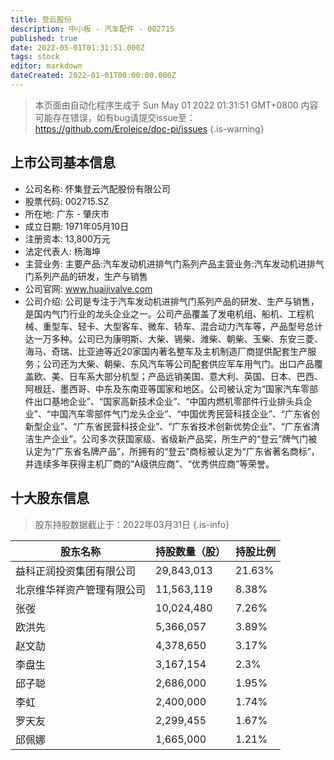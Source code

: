 ```yaml
---
title: 登云股份
description: 中小板 - 汽车配件 - 002715
published: true
date: 2022-05-01T01:31:51.000Z
tags: stock
editor: markdown
dateCreated: 2022-01-01T00:00:00.000Z
---
```


> 本页面由自动化程序生成于 Sun May 01 2022 01:31:51 GMT+0800
> 内容可能存在错误，如有bug请提交issue至：https://github.com/Eroleice/doc-pi/issues
{.is-warning}

## 上市公司基本信息
- 公司名称: 怀集登云汽配股份有限公司
- 股票代码: 002715.SZ
- 所在地: 广东 - 肇庆市
- 成立日期: 1971年05月10日
- 注册资本: 13,800万元
- 法定代表人: 杨海坤
- 主营业务: 主要产品:汽车发动机进排气门系列产品主营业务:汽车发动机进排气门系列产品的研发，生产与销售
- 公司官网: www.huaijivalve.com
- 公司介绍: 公司是专注于汽车发动机进排气门系列产品的研发、生产与销售，是国内气门行业的龙头企业之一。公司产品覆盖了发电机组、船机、工程机械、重型车、轻卡、大型客车、微车、轿车、混合动力汽车等，产品型号总计达一万多种。公司已为康明斯、大柴、锡柴、潍柴、朝柴、玉柴、东安三菱、海马、奇瑞、比亚迪等近20家国内著名整车及主机制造厂商提供配套生产服务；公司还为大柴、朝柴、东风汽车等公司配套供应军车用气门。出口产品覆盖欧、美、日车系大部分机型；产品远销美国、意大利、英国、日本、巴西、阿根廷、墨西哥、中东及东南亚等国家和地区。公司被认定为“国家汽车零部件出口基地企业”、“国家高新技术企业”、“中国内燃机零部件行业排头兵企业”、“中国汽车零部件气门龙头企业”、“中国优秀民营科技企业”、“广东省创新型企业”、“广东省民营科技企业”、“广东省技术创新优势企业”、“广东省清洁生产企业”。公司多次获国家级、省级新产品奖，所生产的“登云”牌气门被认定为“广东省名牌产品”，所拥有的“登云”商标被认定为“广东省著名商标”，并连续多年获得主机厂商的“A级供应商”、“优秀供应商”等荣誉。


## 十大股东信息
> 股东持股数据截止于：2022年03月31日
{.is-info}

| 股东名称 | 持股数量（股） | 持股比例 |
| --- | --- | --- |
| 益科正润投资集团有限公司 | 29,843,013 | 21.63% |
| 北京维华祥资产管理有限公司 | 11,563,119 | 8.38% |
| 张弢 | 10,024,480 | 7.26% |
| 欧洪先 | 5,366,057 | 3.89% |
| 赵文劼 | 4,378,650 | 3.17% |
| 李盘生 | 3,167,154 | 2.3% |
| 邱子聪 | 2,686,000 | 1.95% |
| 李虹 | 2,400,000 | 1.74% |
| 罗天友 | 2,299,455 | 1.67% |
| 邱佩娜 | 1,665,000 | 1.21% |




